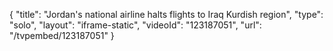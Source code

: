 {
    "title": "Jordan's national airline halts flights to Iraq Kurdish region",
    "type": "solo",
    "layout": "iframe-static",
    "videoId": "123187051",
    "url": "\/tvpembed\/123187051"
}